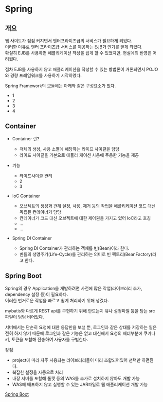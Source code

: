# Spring

## 개요

웹 사이트가 점점 커지면서 엔터프라이즈급의 서비스가 필요하게 되었다.   
이러한 이유로 엔터 프라이즈급 서비스를 제공하는 EJB가 인기를 얻게 되었다.   
확실히 EJB를 사용하면 애플리케이션 작성을 쉽게 할 수 있었지만, 현실에의 반영은 어려웠다.   

점차 EJB를 사용하지 않고 애플리케이션을 작성할 수 있는 방법론이 거론되면서 POJO와 경량 프레임워크를 사용하기 시작하였다.   

Spring Framework의 모듈에는 아래와 같은 구성요소가 있다.
+ 1
+ 2
+ 3
+ 4

## Container

+ Container 란?
  + 객체의 생성, 사용 소멸에 해당하는 라이프 사이클을 담당
  + 라이프 사이클을 기본으로 애플리 케이션 사용에 주용한 기능을 제공

+ 기능
  + 라이프사이클 관리
  + 2
  + 3

+ IoC Container
  + 오브젝트의 생성과 관계 설정, 사용, 제거 등의 작업을 애플리케이션 코드 대신 독립된 컨테이너가 담당
  + 컨테이너가 코드 대신 오브젝트에 대한 제어권을 가지고 있어 IoC라고 호칭
  + ...
  + ...

+ Spring DI Container
  + Spring DI Container가 관리하는 객체를 빈(Bean)이라 한다.
  + 빈들의 생명주기(Life-Cycle)를 관리하는 의미로 빈 팩토리(BeanFactory)라고 한다.

## Spring Boot

Spring의 경우 Application을 개발하려면 사전에 많은 작업(라이브러리 추가, dependency 설정 등)이 필요하다.   
이러한 번거로운 작업을 빠르고 쉽게 처리하기 위해 생겼다.

mybatis와 다르게 REST api를 구현하기 위해 만드는지 뷰나 설정파일 등을 담는 src 파일이 텅텅 비어있다. 

서버에서는 단순히 요청에 대한 응답만을 보낼 뿐, 로그인과 같은 상태를 저장하는 일은 전혀 하지 않기 때문에 로그인과 같은 기능은 없고 대신해서 요청의 헤더부분에 쿠키나 키, 토큰을 포함해 전송하여 사용자를 구별한다.

장점
+ project에 따라 자주 사용되는 라이브러리들이 미리 조합되어있어 선택만 하면된다.
+ 복잡한 설정을 자동으로 처리
+ 내장 서버를 포함해 톰캣 등의 WAS를 추가로 설치하지 않아도 개발 가능
+ WAS에 배포하지 않고 실행할 수 있는 JAR파일로 웹 애플리케이션 개발 가능

[Spring Boot](https://spring.io/projects/spring-boot)





